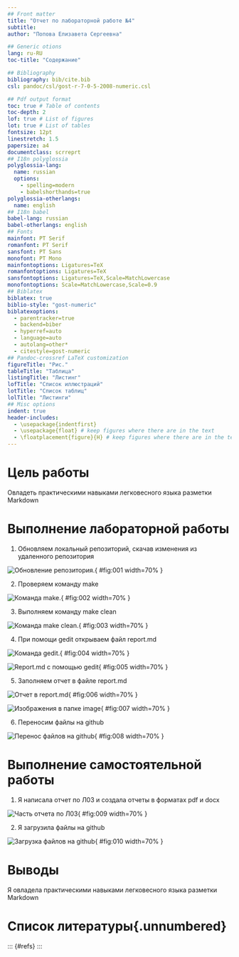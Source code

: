 ```yaml
---
## Front matter
title: "Отчет по лабораторной работе №4"
subtitle: 
author: "Попова Елизавета Сергеевна"

## Generic otions
lang: ru-RU
toc-title: "Содержание"

## Bibliography
bibliography: bib/cite.bib
csl: pandoc/csl/gost-r-7-0-5-2008-numeric.csl

## Pdf output format
toc: true # Table of contents
toc-depth: 2
lof: true # List of figures
lot: true # List of tables
fontsize: 12pt
linestretch: 1.5
papersize: a4
documentclass: scrreprt
## I18n polyglossia
polyglossia-lang:
  name: russian
  options:
	- spelling=modern
	- babelshorthands=true
polyglossia-otherlangs:
  name: english
## I18n babel
babel-lang: russian
babel-otherlangs: english
## Fonts
mainfont: PT Serif
romanfont: PT Serif
sansfont: PT Sans
monofont: PT Mono
mainfontoptions: Ligatures=TeX
romanfontoptions: Ligatures=TeX
sansfontoptions: Ligatures=TeX,Scale=MatchLowercase
monofontoptions: Scale=MatchLowercase,Scale=0.9
## Biblatex
biblatex: true
biblio-style: "gost-numeric"
biblatexoptions:
  - parentracker=true
  - backend=biber
  - hyperref=auto
  - language=auto
  - autolang=other*
  - citestyle=gost-numeric
## Pandoc-crossref LaTeX customization
figureTitle: "Рис."
tableTitle: "Таблица"
listingTitle: "Листинг"
lofTitle: "Список иллюстраций"
lotTitle: "Список таблиц"
lolTitle: "Листинги"
## Misc options
indent: true
header-includes:
  - \usepackage{indentfirst}
  - \usepackage{float} # keep figures where there are in the text
  - \floatplacement{figure}{H} # keep figures where there are in the text
---
```


# Цель работы

Овладеть практическими навыками легковесного языка разметки Markdown


# Выполнение лабораторной работы

1) Обновляем локальный репозиторий, скачав изменения из удаленного репозитория 

![Обновление репозитория.](image/1.png){ #fig:001 width=70% }

2) Проверяем команду make

![Команда make.](image/2.png){ #fig:002 width=70% }

3) Выполняем команду make clean

![Команда make clean.](image/3.png){ #fig:003 width=70% }

4) При помощи gedit открываем файл report.md

![Команда gedit.](image/4.png){ #fig:004 width=70% }

![Report.md с помощью gedit](image/5.png){ #fig:005 width=70% }

5) Заполняем отчет в файле report.md

![Отчет в report.md](image/6.png){ #fig:006 width=70% }

![Изображения в папке image](image/7.png){ #fig:007 width=70% }

6) Переносим файлы на github

![Перенос файлов на github](image/8.png){ #fig:008 width=70% }

# Выполнение самостоятельной работы
1) Я написала отчет по Л03 и создала отчеты в форматах pdf и docx

![Часть отчета по Л03](image/9.png){ #fig:009 width=70% }

2) Я загрузила файлы на github

![Загрузка файлов на github](image/10.png){ #fig:010 width=70% }

# Выводы

Я овладела практическими навыками легковесного языка разметки Markdown

# Список литературы{.unnumbered}

::: {#refs}
:::
